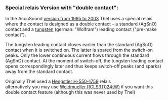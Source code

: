 ### Special relais Version with "double contact":  
In the AccuSound [version from 1995 to 2003](https://github.com/analoghifi/Thel-AccuSound-100/tree/a5d61b718bfbff7d215130f20023479826e87e46/hardware/3%29%20version%201995-2003) Thel uses a special relais where the contact is designed as a double contact – a standard (AgSnO) contact and a [tungsten](https://en.wikipedia.org/wiki/Tungsten) (german: "Wolfram") leading contact ("pre-make contact").  
  
The tungsten leading contact closes earlier than the standard (AgSnO) contact when it is switched on. The latter is spared from the switch-on peaks. Only the lower continuous current flows through the standard (AgSnO) contact. At the moment of switch-off, the tungsten leading contact opens correspondingly later and thus keeps switch-off peaks (and sparks) away from the standard contact.  
  
Originally Thel used a [Hengstler H-550-1759](https://github.com/analoghifi/Thel-AccuSound-100/tree/a5d61b718bfbff7d215130f20023479826e87e46/docs/components%20datasheets/special%20relay%20version%201995-2003/Original%3A%20Hengstler%20H-550) relais  
alternatively you may use [Weidmueller RCLS3T024(W)](https%3A%2F%2Fgithub.com%2Fanaloghifi%2FThel-AccuSound-100%2Ftree%2Fmain%2Fdocs%2Fcomponents%2520datasheets%2Fspecial%2520relay%2520version%25201995-2003%2FAlternative%253A%2520Weidmueller%2520RCLS3T024%28W%29) if you want this double contact feature (although this was never used by Thel)  



